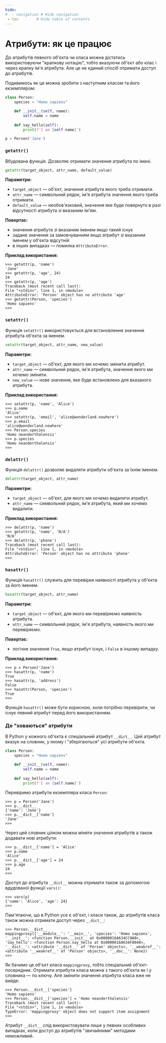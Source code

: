 ```yaml
---
hide:
#  - navigation # Hide navigation
 - toc        # Hide table of contents
---
```


# Атрибути: як це працює

<!--https://realpython.com/python-classes/#instance-attributes -->

До атрибутів певного об'єкта чи класа можна дістатись використовуючи "крапкову нотацію", 
тобто вказуючи об'єкт або клас і через крапку ім'я атрибута. 
Але це не єдиний спосіб отримати доступ до атрибутів. 

Подивимось як це можна зробити з наступним класом та його екземпляром: 

```python
class Person:
    species = "Homo sapiens"

    def __init__(self, name):
        self.name = name
        
    def say_hello(self):
        print(f'I am {self.name}')

p = Person('Jane')
```

### `getattr()`

Вбудована функція. Дозволяє отримати значення атрибута по імені. 

```python
getattr(target_object, attr_name, default_value)
```

**Параметри:**

- `target_object` — об'єкт, значення атрибута якого треба отримати.
- `attr_name` — символьний рядок, ім'я атрибута значення якого треба отримати.
- `default_value` — необов'язковий, значення яке буде повернуто в разі відсутності атрибута зі вказаним ім'ям.

**Повертає:**
- значення атрибута зі вказаним іменем якщо такий існує
- задане значення за замовчуванням якщо атрибут зі вказаним іменем у об'єкта відсутній
- в інших випадках — помилка `AttributeError`.

**Приклад використання:**

    >>> getattr(p, 'name')
    'Jane'
    >>> getattr(p, 'age', 24)
    24
    >>> getattr(p, 'age')
    Traceback (most recent call last):
    File "<stdin>", line 1, in <module>
    AttributeError: 'Person' object has no attribute 'age'
    >>> getattr(Person, 'species')
    'Homo sapiens'
    >>>

### `setattr()`

Функція `setattr()` використовується для встановлення значення атрибута об'єкта за іменем. 

```python
setattr(target_object, attr_name, new_value)
```

**Параметри:**

- `target_object` — об'єкт, для якого ми хочемо змінити атрибут.
- `attr_name` — символьний рядок, ім'я атрибута, значення якого ми хочемо змінити.
- `new_value` — нове значення, яке буде встановлено для вказаного атрибута.

**Приклад використання:**

    >>> setattr(p, 'name', 'Alice')
    >>> p.name
    'Alice'
    >>> setattr(p, 'email', 'alice@wonderland.nowhere')
    >>> p.email
    'alice@wonderland.nowhere'
    >>> Person.species
    'Homo neanderthalensis'
    >>> p.species
    'Homo neanderthalensis'
    >>>

### `delattr()`

Функція `delattr()` дозволяє видаляти атрибути об'єкта за їхнім іменем. 

```python
delattr(target_object, attr_name)
```

**Параметри:**

- `target_object` — об'єкт, для якого ми хочемо видалити атрибут.
- `attr_name` — символьний рядок, ім'я атрибута, який ми хочемо видалити.

**Приклад використання:**

    >>> delattr(p, 'name')
    >>> getattr(p, 'name', 'N/A')
    'N/A'
    >>> delattr(p, 'phone')
    Traceback (most recent call last):
    File "<stdin>", line 1, in <module>
    AttributeError: 'Person' object has no attribute 'phone'
    >>>


### `hasattr()`

Функція `hasattr()` служить для перевірки наявності атрибута у об'єкта за його іменем. 


```python
hasattr(target_object, attr_name)
```

**Параметри:**

- `target_object` — об'єкт, для якого ми перевіряємо наявність атрибута.
- `attr_name` — символьний рядок, ім'я атрибута, наявність якого ми перевіряємо.

**Повертає:**

- логічне значення `True`, якщо атрибут існує, і `False` в іншому випадку.

**Приклад використання:**

    >>> p = Person('Jane')
    >>> hasattr(p, 'name')
    True
    >>> hasattr(p, 'address')
    False
    >>> hasattr(Person, 'species')
    True
    >>>

Функція `hasattr()` може бути корисною, коли потрібно перевірити, чи існує певний атрибут перед його використанням.






### Де "ховаються" атрибути

В Python у кожного об'єкта є спеціальний атрибут `__dict__`. 
Цей атрибут вказує на словник, у якому і "зберігаються" усі атрибути об'єкта. 

```python
class Person:
    species = "Homo sapiens"

    def __init__(self, name):
        self.name = name
        
    def say_hello(self):
        print(f'I am {self.name}')
```

Перевіримо атрибути екземпляра класа `Person`: 

    >>> p = Person('Jane')
    >>> p.__dict__
    {'name': 'Jane'}
    >>> p.__dict__['name']
    'Jane'
    >>>

Через цей словник цілком можна міняти значення атрибутів а також додавати нові атрибути: 

    >>> p.__dict__['name'] = 'Alice'
    >>> p.name
    'Alice'
    >>> p.__dict__['age'] = 24
    >>> p.age
    24
    >>>

Доступ до атрибута `__dict__` можна отримати також за допомогою вдудованої функції `vars()`: 

    >>> vars(p)
    {'name': 'Alice', 'age': 24}
    >>>

Пам'ятаючи, що в Python усе є об'єкт, і класи також, до атрибутів класа також можна отримати доступ через `__dict__`: 

    >>> Person.__dict__
    mappingproxy({'__module__': '__main__', 'species': 'Homo sapiens', '__init__': <function Person.__init__ at 0x0000016A634CC9A0>, 'say_hello': <function Person.say_hello at 0x0000016A634F8040>, '__dict__': <attribute '__dict__' of 'Person' objects>, '__weakref__': <attribute '__weakref__' of 'Person' objects>, '__doc__': None})
    >>>

Як бачимо це об'єкт класа `mappingproxy`, тобто спеціальний об'єкт-посередник. 
Отримати атрибути класа можна з такого об'єкта як і у словника — по ключу. 
Але змінити значення атрибута класа вже не вийде: 

    >>> Person.__dict__['species']
    'Homo sapiens'
    >>> Person.__dict__['species'] = 'Homo neanderthalensis'
    Traceback (most recent call last):
    File "<stdin>", line 1, in <module>
    TypeError: 'mappingproxy' object does not support item assignment
    >>>

Атрибут `__dict__` слід використовувати лише у певних особливих випадках, коли доступ до атрибутів "звичайними" методами неможливий. 
